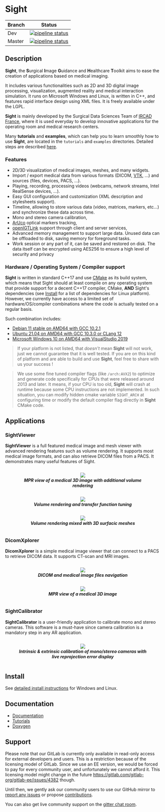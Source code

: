 # Sight

| Branch |    Status |
|--------|-----------|
| Dev    | [![pipeline status](https://git.ircad.fr/Sight/sight/badges/dev/pipeline.svg)](https://git.ircad.fr/Sight/sight/commits/dev) |
| Master | [![pipeline status](https://git.ircad.fr/Sight/sight/badges/master/pipeline.svg)](https://git.ircad.fr/Sight/sight/commits/master) |

## Description

**Sight**, the **S**urgical **I**mage **G**uidance and **H**ealthcare **T**oolkit aims to ease the creation of
applications based on medical imaging.

It includes various functionalities such as 2D and 3D digital image processing, visualization, augmented reality and
medical interaction simulation. It runs on Microsoft Windows and Linux, is written in C++, and features rapid interface
design using XML files. It is freely available under the LGPL.

**Sight** is mainly developed by the Surgical Data Sciences Team of [IRCAD France](https://www.ircad.fr), where it is
used everyday to develop innovative applications for the operating room and medical research centers.

Many **tutorials** and **examples**, which can help you to learn smoothly how to use **Sight**, are located in the
`tutorials` and `examples` directories.
Detailed steps are described [here](https://sight.pages.ircad.fr/sight-doc/Tutorials/index.html).

### Features

- 2D/3D visualization of medical images, meshes, and many widgets.
- Import / export medical data from various formats (DICOM, [VTK](https://www.vtk.org/), ...) and sources
  (files, devices, PACS, ...).
- Playing, recording, processing videos (webcams, network streams, Intel RealSense devices, ...).
- Easy GUI configuration and customization (XML description and stylesheets support).
- Timeline, allowing to store various data (video, matrices, markers, etc...) and synchronize these data across time.
- Mono and stereo camera calibration,
- [ArUco](https://sourceforge.net/projects/aruco/) optical markers tracking,
- [openIGTLink](http://openigtlink.org/) support through client and server services,
- Advanced memory management to support large data. Unused data can be offloaded to disk, saving memory for foreground
  tasks.
- Work session or any part of it, can be saved and restored on disk. The data itself can be encrypted using AES256 to
  ensure a high level of security and privacy


### Hardware / Operating System / Compiler support

**Sight** is written in standard C++17 and use [CMake](https://cmake.org/) as its build system, which means that Sight
should at least compile on any operating system that provide support for a decent C++17 compiler, CMake, **AND** Sight's
dependencies (see [Install](#install) for a list of dependencies for Linux platform). However, we currently have access
to a limited set of hardware/OS/compiler combinations where the code is actually tested on a regular basis.

Such combination includes:
-  [Debian 11 stable on AMD64 with GCC 10.2.1](https://www.debian.org/ports/amd64)
-  [Ubuntu 21.04 on AMD64 with GCC 10.3.0 or CLang 12](https://releases.ubuntu.com/21.04/)
-  [Microsoft Windows 10 on AMD64 with VisualStudio 2019](https://www.microsoft.com/windows/)

> If your platform is not listed, that *doesn't* mean **Sight** will not work, just we cannot guarantee that it is well
> tested. If you are on this kind of platform and are able to build and use **Sight**, feel free to share with us your
> success !

> We use some fine tuned compiler flags (like `/arch:AVX2`) to optimize and generate code specifically for CPUs that
> were released around 2013 and later. It means, if your CPU is too old, **Sight** will crash at runtime because some
> CPU instructions are not implemented. In such situation, you can modify hidden cmake variable `SIGHT_ARCH` at
> configuring time or modify the default compiler flag directly in **Sight** CMake code.

## Applications

### SightViewer

**SightViewer** is a full featured medical image and mesh viewer with advanced rendering features such as volume
rendering. It supports most medical image formats, and can also retrieve DICOM files from a PACS. It demonstrates many
useful features of Sight.

<div align=center style="text-align: center; display: flex; flex-flow: row wrap; justify-content: space-around;">
<figure>
    <img src="https://git.ircad.fr/sight/sight-doc/-/raw/dev/Introduction/media/SightViewer01.gif">
    <figcaption>
        <b><i>MPR view of a medical 3D image with additional volume rendering</i></b>
    </figcaption>
</figure>
<figure>
    <img src="https://git.ircad.fr/sight/sight-doc/-/raw/dev/Introduction/media/SightViewer02.gif">
    <figcaption>
        <b><i>Volume rendering and transfer function tuning</i></b>
    </figcaption>
</figure>
<figure>
    <img src="https://git.ircad.fr/sight/sight-doc/-/raw/dev/Introduction/media/mixed_vr_reconstructions.gif">
    <figcaption>
        <b><i>Volume rendering mixed with 3D surfacic meshes</i></b>
    </figcaption>
</figure>
</div>

### DicomXplorer

**DicomXplorer** is a simple medical image viewer that can connect to a PACS to retrieve DICOM data. It supports CT-scan
and MRI images.

<div align=center style="text-align: center; display: flex; flex-flow: row wrap; justify-content: space-around;">
<figure>
    <img src="https://git.ircad.fr/sight/sight-doc/-/raw/dev/Introduction/media/DicomXplorer01.gif">
    <figcaption>
        <b><i>DICOM and medical image files navigation</i></b>
    </figcaption>
</figure>
<figure>
    <img src="https://git.ircad.fr/sight/sight-doc/-/raw/dev/Introduction/media/DicomXplorer02.gif">
    <figcaption>
        <b><i>MPR view of a medical 3D image</i></b>
    </figcaption>
</figure>
</div>

### SightCalibrator

**SightCalibrator** is a user-friendly application to calibrate mono and stereo cameras.
This software is a must-have since camera calibration is a mandatory step in any AR application.

<div align=center style="text-align: center; display: flex; flex-flow: row wrap; justify-content: space-around;">
<figure style="">
    <img src="https://git.ircad.fr/sight/sight-doc/-/raw/dev/Introduction/media/SightCalibrator01.gif">
    <figcaption>
        <b><i>Intrinsic & extrinsic calibration of mono/stereo cameras with live reprojection error display</i></b>
    </figcaption>
</figure>
</div>

## Install

See [detailed install instructions](https://sight.pages.ircad.fr/sight-doc/Installation/index.html) for Windows and
Linux.

## Documentation

* [Documentation](https://sight.pages.ircad.fr/sight-doc)
* [Tutorials](https://sight.pages.ircad.fr/sight-doc/Tutorials/index.html)
* [Doxygen](https://sight.pages.ircad.fr/sight)

## Support

Please note that our GitLab is currently only available in read-only access for external developers and users. This is a
restriction because of the licensing model of GitLab. Since we use an EE version, we would be forced to pay for every
community user, and unfortunately we cannot afford it. This licensing model might change in the future
https://gitlab.com/gitlab-org/gitlab-ee/issues/4382 though.

Until then, we gently ask our community users to use our GitHub mirror to
[report any issues](https://github.com/IRCAD/sight/issues) or propose
[contributions](https://github.com/IRCAD/sight/pulls).

You can also get live community support on the [gitter chat room](https://gitter.im/IRCAD-IHU/sight-support).

